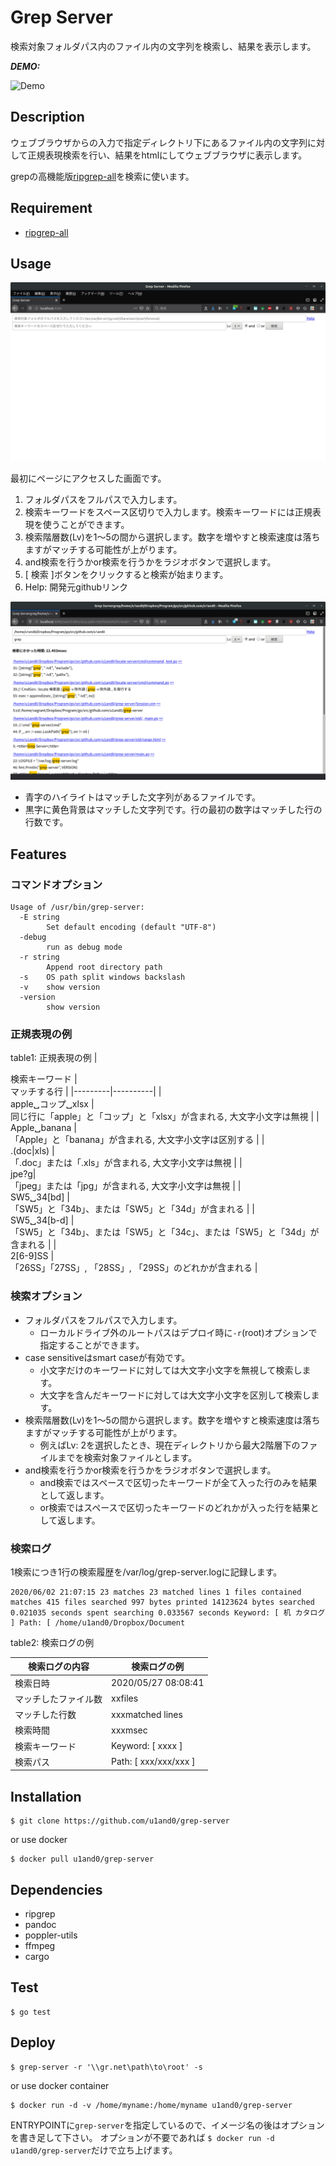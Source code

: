 # Grep Server
検索対象フォルダパス内のファイル内の文字列を検索し、結果を表示します。

***DEMO:***

![Demo](https://image-url.gif)

## Description
ウェブブラウザからの入力で指定ディレクトリ下にあるファイル内の文字列に対して正規表現検索を行い、結果をhtmlにしてウェブブラウザに表示します。

grepの高機能版[ripgrep-all](https://github.com/phiresky/ripgrep-all)を検索に使います。


## Requirement
* [ripgrep-all](https://github.com/phiresky/ripgrep-all)


## Usage

![png](https://github.com/u1and0/grep-server/blob/u1and0-patch-1/Screenshot%20from%202020-05-27%2009-25-04.png)

最初にページにアクセスした画面です。

1. フォルダパスをフルパスで入力します。
2. 検索キーワードをスペース区切りで入力します。検索キーワードには正規表現を使うことができます。
3. 検索階層数(Lv)を1〜5の間から選択します。数字を増やすと検索速度は落ちますがマッチする可能性が上がります。
4. and検索を行うかor検索を行うかをラジオボタンで選択します。
5. [ 検索 ]ボタンをクリックすると検索が始まります。
6. Help: 開発元githubリンク

![png1](https://github.com/u1and0/grep-server/blob/u1and0-patch-1/Screenshot%20from%202020-05-27%2010-12-46.png)

* 青字のハイライトはマッチした文字列があるファイルです。
* 黒字に黄色背景はマッチした文字列です。行の最初の数字はマッチした行の行数です。


## Features

### コマンドオプション

```grep-server -h
Usage of /usr/bin/grep-server:
  -E string
        Set default encoding (default "UTF-8")
  -debug
        run as debug mode
  -r string
        Append root directory path
  -s    OS path split windows backslash
  -v    show version
  -version
        show version
```

### 正規表現の例

table1: 正規表現の例
|<div align='left'> 検索キーワード   |<div align='left'>  マッチする行     |
|---------|----------|
|<div align='left'>   apple␣コップ␣xlsx    |<div align='left'>   同じ行に「apple」と「コップ」と「xlsx」が含まれる, 大文字小文字は無視    |
|<div align='left'>   Apple␣banana |<div align='left'>   「Apple」と「banana」が含まれる, 大文字小文字は区別する    |
|<div align='left'>   .(doc\|xls)   |<div align='left'>   「.doc」または「.xls」が含まれる, 大文字小文字は無視 |
|<div align='left'>   jpe?g|<div align='left'>「jpeg」または「jpg」が含まれる, 大文字小文字は無視  |
|<div align='left'>   SW5␣34[bd] |<div align='left'> 「SW5」と「34b」、または「SW5」と「34d」が含まれる  |
|<div align='left'>   SW5␣34[b-d]  |<div align='left'> 「SW5」と「34b」、または「SW5」と「34c」、または「SW5」と「34d」が含まれる  |
|<div align='left'>   2[6-9]SS  |<div align='left'> 「26SS」「27SS」, 「28SS」, 「29SS」のどれかが含まれる  |



### 検索オプション
* フォルダパスをフルパスで入力します。
  * ローカルドライブ外のルートパスはデプロイ時に`-r`(root)オプションで指定することができます。
* case sensitiveはsmart caseが有効です。
  * 小文字だけのキーワードに対しては大文字小文字を無視して検索します。
  * 大文字を含んだキーワードに対しては大文字小文字を区別して検索します。
* 検索階層数(Lv)を1〜5の間から選択します。数字を増やすと検索速度は落ちますがマッチする可能性が上がります。
  * 例えばLv: 2を選択したとき、現在ディレクトリから最大2階層下のファイルまでを検索対象ファイルとします。
* and検索を行うかor検索を行うかをラジオボタンで選択します。
  * and検索ではスペースで区切ったキーワードが全て入った行のみを結果として返します。
  * or検索ではスペースで区切ったキーワードのどれかが入った行を結果として返します。

### 検索ログ

1検索につき1行の検索履歴を/var/log/grep-server.logに記録します。

```
2020/06/02 21:07:15 23 matches 23 matched lines 1 files contained matches 415 files searched 997 bytes printed 14123624 bytes searched 0.021035 seconds spent searching 0.033567 seconds Keyword: [ 机 カタログ                          ] Path: [ /home/u1and0/Dropbox/Document
```

table2: 検索ログの例

|   検索ログの内容      |    検索ログの例                     |
|-----------------------|-------------------------------------|
| 検索日時              |    2020/05/27 08:08:41              |
| マッチしたファイル数  |    xxfiles                          |
| マッチした行数        |    xxxmatched lines                 |
| 検索時間              |    xxxmsec                          |
| 検索キーワード        |    Keyword: [    xxxx    ]          |
| 検索パス              |    Path: [    xxx/xxx/xxx   ]       |


## Installation

```
$ git clone https://github.com/u1and0/grep-server
```

or use docker

```
$ docker pull u1and0/grep-server
```


## Dependencies

* ripgrep
* pandoc
* poppler-utils
* ffmpeg
* cargo

## Test

```
$ go test
```


## Deploy

```
$ grep-server -r '\\gr.net\path\to\root' -s
```

or use docker container

```
$ docker run -d -v /home/myname:/home/myname u1and0/grep-server
```

ENTRYPOINTに`grep-server`を指定しているので、イメージ名の後はオプションを書き足して下さい。
オプションが不要であれば `$ docker run -d u1and0/grep-server`だけで立ち上げます。
